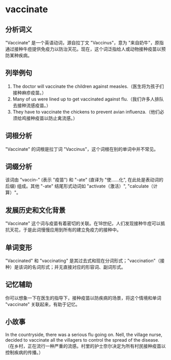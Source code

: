 # vaccinate

## 分析词义

  

"Vaccinate" 是一个英语动词，源自拉丁文 "Vaccinus"，意为 "来自奶牛"，原指通过接种牛痘提供免疫力以防治天花。现在，这个词泛指给人或动物接种疫苗以预防某种疾病。

  

## 列举例句

  

1.  The doctor will vaccinate the children against measles.（医生将为孩子们接种麻疹疫苗。）
2.  Many of us were lined up to get vaccinated against flu.（我们许多人排队去接种流感疫苗。）
3.  They have to vaccinate the chickens to prevent avian influenza.（他们必须给鸡接种疫苗以防止禽流感。）

  

## 词根分析

  

"Vaccinate" 的词根是拉丁词 "Vaccinus"，这个词根在别的单词中并不常见。

  

## 词缀分析

  

该词由 "vaccin-" (表示 "疫苗") 和 "-ate" (直译为 "使……化", 在此处是表动词的后缀) 组成。其他 "-ate" 结尾形式动词如 "activate（激活）", "calculate（计算）"。

  

## 发展历史和文化背景

  

"Vaccinate" 这个词与疫苗有着密切的关联。在18世纪，人们发现接种牛痘可以抵抗天花，于是此词慢慢应用到所有的建立免疫力的接种中。

  

## 单词变形

  

"Vaccinated" 和 "vaccinating" 是其过去式和现在分词形式；"vaccination"（接种）是该词的名词形式；并无直接对应的形容词、副词形式。

  

## 记忆辅助

  

你可以想象一下在医生的指导下，接种疫苗以防疾病的场景，将这个情境和单词 "vaccinate" 关联起来，有助于记忆。

  

## 小故事

  

In the countryside, there was a serious flu going on. Nell, the village nurse, decided to vaccinate all the villagers to control the spread of the disease.  
（在乡村，正在流行一种严重的流感。村里的护士奈尔决定为所有村民接种疫苗以控制疾病的传播。）
